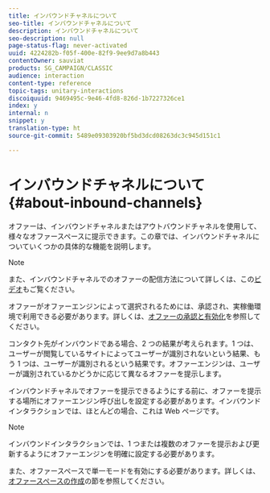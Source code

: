 ```yaml
---
title: インバウンドチャネルについて
seo-title: インバウンドチャネルについて
description: インバウンドチャネルについて
seo-description: null
page-status-flag: never-activated
uuid: 4224282b-f05f-400e-82f9-9ee9d7a8b443
contentOwner: sauviat
products: SG_CAMPAIGN/CLASSIC
audience: interaction
content-type: reference
topic-tags: unitary-interactions
discoiquuid: 9469495c-9e46-4fd8-826d-1b7227326ce1
index: y
internal: n
snippet: y
translation-type: ht
source-git-commit: 5489e09303920bf5bd3dcd08263dc3c945d151c1

---
```



# インバウンドチャネルについて{#about-inbound-channels}

オファーは、インバウンドチャネルまたはアウトバウンドチャネルを使用して、様々なオファースペースに提示できます。この章では、インバウンドチャネルについていくつかの具体的な機能を説明します。

>[!NOTE]
>
>また、インバウンドチャネルでのオファーの配信方法について詳しくは、この[ビデオ](https://helpx.adobe.com/jp/campaign/classic/how-to/deliver-an-offer-on-inbound-channel-in-acv6.html)もご覧ください。

オファーがオファーエンジンによって選択されるためには、承認され、実稼働環境で利用できる必要があります。詳しくは、[オファーの承認と有効化](../../interaction/using/approving-and-activating-an-offer.md)を参照してください。

コンタクト先がインバウンドである場合、2 つの結果が考えられます。1 つは、ユーザーが閲覧しているサイトによってユーザーが識別されないという結果、もう 1 つは、ユーザーが識別されるという結果です。オファーエンジンは、ユーザーが識別されているかどうかに応じて異なるオファーを提示します。

インバウンドチャネルでオファーを提示できるようにする前に、オファーを提示する場所にオファーエンジン呼び出しを設定する必要があります。インバウンドインタラクションでは、ほとんどの場合、これは Web ページです。

>[!NOTE]
>
>インバウンドインタラクションでは、1 つまたは複数のオファーを提示および更新するようにオファーエンジンを明確に設定する必要があります。
>
>また、オファースペースで単一モードを有効にする必要があります。詳しくは、[オファースペースの作成](../../interaction/using/creating-offer-spaces.md)の節を参照してください。
